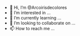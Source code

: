 - 👋 Hi, I’m @Arcoirisdecolores
- 👀 I’m interested in ...
- 🌱 I’m currently learning ...
- 💞️ I’m looking to collaborate on ...
- 📫 How to reach me ...

<!---
Arcoirisdecolores/Arcoirisdecolores is a ✨ special ✨ repository because its `README.md` (this file) appears on your GitHub profile.
You can click the Preview link to take a look at your changes.
--->
